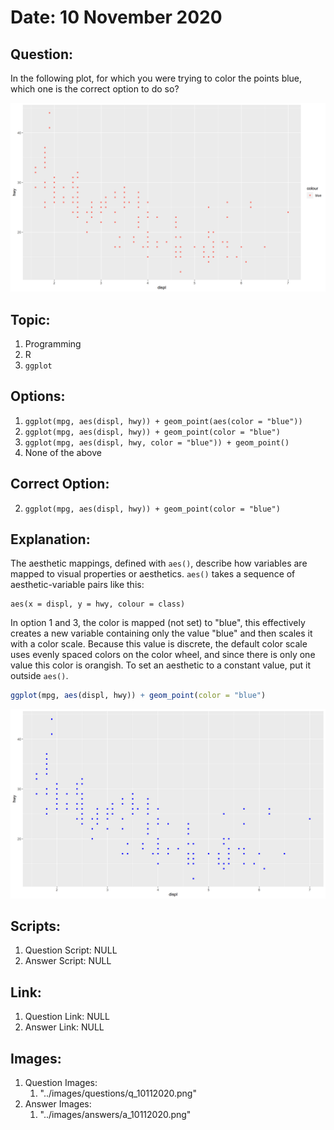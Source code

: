 # Date: 10 November 2020

## Question:
In the following plot, for which you were trying to color the points blue, which one is the correct option to do so?

![](../images/questions/q_10112020.png)

## Topic:
1. Programming
2. R
3. `ggplot`

## Options:
1. `ggplot(mpg, aes(displ, hwy)) + geom_point(aes(color = "blue"))`
2. `ggplot(mpg, aes(displ, hwy)) + geom_point(color = "blue")`
3. `ggplot(mpg, aes(displ, hwy, color = "blue")) + geom_point()`
4. None of the above

## Correct Option:
2. `ggplot(mpg, aes(displ, hwy)) + geom_point(color = "blue")`

## Explanation:
The aesthetic mappings, defined with `aes()`, describe how variables are mapped to visual properties or aesthetics. `aes()` takes a sequence of aesthetic-variable pairs like this:

```
aes(x = displ, y = hwy, colour = class)
```

In option 1 and 3, the color is mapped (not set) to "blue", this effectively creates a new variable containing only the value "blue" and then scales it with a color scale. Because this value is discrete, the default color scale uses evenly spaced colors on the color wheel, and since there is only one value this color is orangish. To set an aesthetic to a constant value, put it outside `aes()`.

```r
ggplot(mpg, aes(displ, hwy)) + geom_point(color = "blue")
```
![](../images/answers/a_10112020.png)

## Scripts:
1. Question Script: NULL
2. Answer Script: NULL

## Link:
1. Question Link: NULL
2. Answer Link: NULL

## Images:
1. Question Images:
   1. "../images/questions/q_10112020.png" 
2. Answer Images:
   1. "../images/answers/a_10112020.png"
